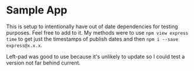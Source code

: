 # Sample App

This is setup to intentionally have out of date dependencies for testing purposes. Feel free to add to it.
My methods were to use `npm view express time` to get just the timestamps of publish dates and then
`npm i --save express@x.x.x`.

Left-pad was good to use because it's unlikely to update so I could test a version not far behind current.
